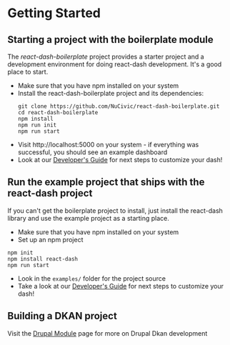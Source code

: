 # Getting Started

## Starting a project with the boilerplate module
The *react-dash-boilerplate* project provides a starter project and a development environment for doing react-dash development. It's a good place to start.

* Make sure that you have npm installed on your system
* Install the react-dash-boilerplate project and its dependencies:
  ```
  git clone https://github.com/NuCivic/react-dash-boilerplate.git
  cd react-dash-boilerplate
  npm install
  npm run init
  npm run start
  ```
* Visit http://localhost:5000 on your system - if everything was successful, you should see an example dashboard
* Look at our [Developer's Guide](development/index.rst) for next steps to customize your dash!

## Run the example project that ships with the react-dash project
If you can't get the boilerplate project to install, just install the react-dash library and use the example project as a starting place.

* Make sure that you have npm installed on your system
* Set up an npm project
```
npm init
npm install react-dash
npm run start
```
* Look in the `examples/` folder for the project source
* Take a look at our [Developer's Guide](development/index.html) for next steps to customize your dash!

## Building a DKAN project
Visit the [Drupal Module](https://github.com/NuCivic/react_dashboard) page for more on Drupal Dkan development

